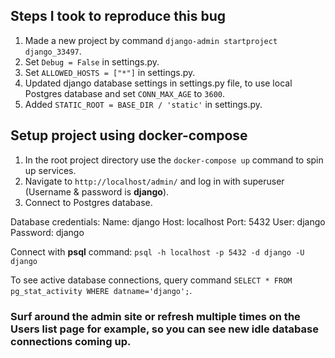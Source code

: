 ## Steps I took to reproduce this bug

1. Made a new project by command `django-admin startproject django_33497`.
2. Set `Debug = False` in settings.py.
3. Set `ALLOWED_HOSTS = ["*"]` in settings.py.
4. Updated django database settings in settings.py file, to use local Postgres database and set `CONN_MAX_AGE` to `3600`.
5. Added `STATIC_ROOT = BASE_DIR / 'static'` in settings.py.

## Setup project using docker-compose

1. In the root project directory use the `docker-compose up` command to spin up services.
2. Navigate to `http://localhost/admin/` and log in with superuser (Username & password is **django**).
3. Connect to Postgres database.

Database credentials:
Name: django
Host: localhost
Port: 5432
User: django
Password: django

Connect with **psql** command:
`psql -h localhost -p 5432 -d django -U django`

To see active database connections, query command `SELECT * FROM pg_stat_activity WHERE datname='django';`.

### Surf around the admin site or refresh multiple times on the Users list page for example, so you can see new idle database connections coming up.
